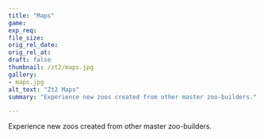 ```yaml
---
title: "Maps"
game:
exp_req: 
file_size: 
orig_rel_date:
orig_rel_at:
draft: false
thumbnail: /zt2/maps.jpg
gallery:
- maps.jpg
alt_text: "Zt2 Maps"
summary: "Experience new zoos created from other master zoo-builders."

---
```


Experience new zoos created from other master zoo-builders.